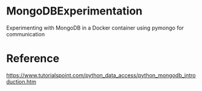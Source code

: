 # MongoDBExperimentation
Experimenting with MongoDB in a Docker container using pymongo for communication

# Reference
https://www.tutorialspoint.com/python_data_access/python_mongodb_introduction.htm